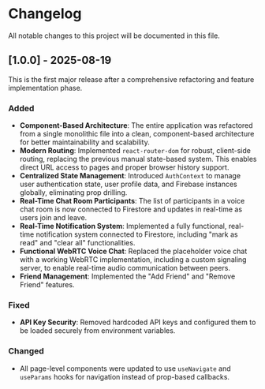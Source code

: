 # Changelog

All notable changes to this project will be documented in this file.

## [1.0.0] - 2025-08-19

This is the first major release after a comprehensive refactoring and feature implementation phase.

### Added
- **Component-Based Architecture**: The entire application was refactored from a single monolithic file into a clean, component-based architecture for better maintainability and scalability.
- **Modern Routing**: Implemented `react-router-dom` for robust, client-side routing, replacing the previous manual state-based system. This enables direct URL access to pages and proper browser history support.
- **Centralized State Management**: Introduced `AuthContext` to manage user authentication state, user profile data, and Firebase instances globally, eliminating prop drilling.
- **Real-Time Chat Room Participants**: The list of participants in a voice chat room is now connected to Firestore and updates in real-time as users join and leave.
- **Real-Time Notification System**: Implemented a fully functional, real-time notification system connected to Firestore, including "mark as read" and "clear all" functionalities.
- **Functional WebRTC Voice Chat**: Replaced the placeholder voice chat with a working WebRTC implementation, including a custom signaling server, to enable real-time audio communication between peers.
- **Friend Management**: Implemented the "Add Friend" and "Remove Friend" features.

### Fixed
- **API Key Security**: Removed hardcoded API keys and configured them to be loaded securely from environment variables.

### Changed
- All page-level components were updated to use `useNavigate` and `useParams` hooks for navigation instead of prop-based callbacks.
